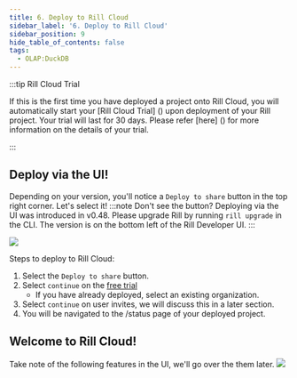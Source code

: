```yaml
---
title: 6. Deploy to Rill Cloud
sidebar_label: '6. Deploy to Rill Cloud'
sidebar_position: 9
hide_table_of_contents: false
tags:
  - OLAP:DuckDB
---
```

:::tip Rill Cloud Trial

If this is the first time you have deployed a project onto Rill Cloud, you will automatically start your [Rill Cloud Trial] () upon deployment of your Rill project. Your trial will last for 30 days. Please refer [here] () for more information on the details of your trial.

:::

## Deploy via the UI!


Depending on your version, you'll notice a `Deploy to share` button in the top right corner. Let's select it!
:::note Don't see the button?
Deploying via the UI was introduced in v0.48. Please upgrade Rill by running `rill upgrade` in the CLI. The version is on the bottom left of the Rill Developer UI.
:::

<img src = '/img/tutorials/106/deploy-ui.gif' class='rounded-gif' />
<br />

Steps to deploy to Rill Cloud:
1. Select the `Deploy to share` button.
2. Select `continue` on the [free trial](https://www.rilldata.com/pricing)
    - If you have already deployed, select an existing organization.
3. Select `continue` on user invites, we will discuss this in a later section. 
4. You will be navigated to the /status page of your deployed project.



## Welcome to Rill Cloud!
Take note of the following features in the UI, we'll go over the them later.
<img src = '/img/tutorials/106/ui-explained.gif' class='rounded-gif' />
